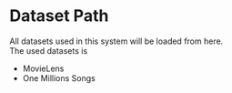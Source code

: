 # Dataset Path  
All datasets used in this system will be loaded from here.  
The used datasets is
-  MovieLens
-  One Millions Songs